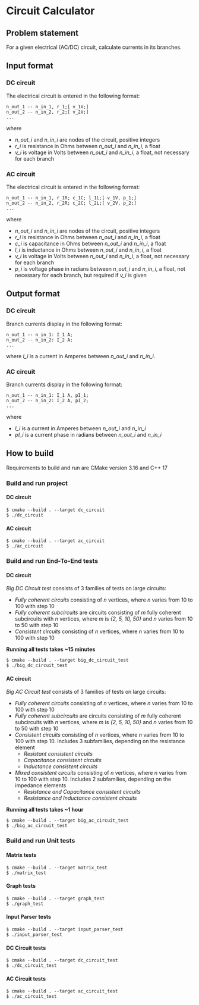 # Circuit Calculator
## Problem statement
For a given electrical (AC/DC) circuit, calculate currents in
its branches.
## Input format
### DC circuit
The electrical circuit is entered in the following
format:
```
n_out_1 -- n_in_1, r_1;[ v_1V;]
n_out_2 -- n_in_2, r_2;[ v_2V;]
...
```
where
  * *n_out_i* and *n_in_i* are nodes of the circuit, positive integers
  * *r_i* is resistance in Ohms between *n_out_i* and *n_in_i*, a float 
  * *v_i* is voltage in Volts between *n_out_i* and *n_in_i*, a float, not necessary for each
    branch
### AC circuit
The electrical circuit is entered in the following
format:
```
n_out_1 -- n_in_1, r_1R; c_1C; l_1L;[ v_1V, p_1;]
n_out_2 -- n_in_2, r_2R; c_2C; l_2L;[ v_2V, p_2;]
...
```
where
* *n_out_i* and *n_in_i* are nodes of the circuit, positive integers
* *r_i* is resistance in Ohms between *n_out_i* and *n_in_i*, a float
* *c_i* is capacitance in Ohms between *n_out_i* and *n_in_i*, a float
* *l_i* is inductance in Ohms between *n_out_i* and *n_in_i*, a float
* *v_i* is voltage in Volts between *n_out_i* and *n_in_i*, a float, not necessary for each
  branch
* *p_i* is voltage phase in radians between *n_out_i* and *n_in_i*, a float, not necessary
  for each branch, but required if *v_i* is given
## Output format
### DC circuit
Branch currents display in the following format:
```
n_out_1 -- n_in_1: I_1 A;
n_out_2 -- n_in_2: I_2 A;
...
```
where *I_i* is a current in Amperes between *n_out_i* and *n_in_i*.
### AC circuit
Branch currents display in the following format:
```
n_out_1 -- n_in_1: I_1 A, pI_1;
n_out_2 -- n_in_2: I_2 A, pI_2;
...
```
where
  * *I_i* is a current in Amperes between *n_out_i* and *n_in_i*
  * *pI_i* is a current phase in radians between *n_out_i* and *n_in_i*
## How to build
Requirements to build and run are CMake version 3.16 and C++ 17
### Build and run project
#### DC circuit
```
$ cmake --build . --target dc_circuit
$ ./dc_circuit
```
#### AC circuit
```
$ cmake --build . --target ac_circuit
$ ./ac_circuit
```
### Build and run End-To-End tests
#### DC circuit
*Big DC Circuit test* consists of 3 families of tests on large circuits:
* *Fully coherent circuits* consisting of *n* vertices, where *n* varies
  from 10 to 100 with step 10
* *Fully coherent subcircuits* are circuits consisting of *m* fully
  coherent subcircuits with *n* vertices, where *m* is *{2, 5, 10, 50}* and *n*
  varies from 10 to 50 with step 10
* *Consistent circuits* consisting of *n* vertices, where *n* varies from
  10 to 100 with step 10

**Running all tests takes ~15 minutes**
```
$ cmake --build . --target big_dc_circuit_test
$ ./big_dc_circuit_test
```
#### AC circuit
*Big AC Circuit test* consists of 3 families of tests on large circuits:
* *Fully coherent circuits* consisting of *n* vertices, where *n* varies
  from 10 to 100 with step 10
* *Fully coherent subcircuits* are circuits consisting of *m* fully
  coherent subcircuits with *n* vertices, where *m* is *{2, 5, 10, 50}* and *n*
  varies from 10 to 50 with step 10
* *Consistent circuits* consisting of *n* vertices, where *n* varies from
  10 to 100 with step 10. Includes 3 subfamilies, depending on the resistance element
  * *Resistant consistent circuits*
  * *Capacitance consistent circuits*
  * *Inductance consistent circuits*
* *Mixed consistent circuits* consisting of *n* vertices, where *n* varies from
  10 to 100 with step 10. Includes 2 subfamilies, depending on the impedance elements
  * *Resistance and Capacitance consistent circuits*
  * *Resistance and Inductance consistent circuits*

**Running all tests takes ~1 hour**
```
$ cmake --build . --target big_ac_circuit_test
$ ./big_ac_circuit_test
```
### Build and run Unit tests
#### Matrix tests
```
$ cmake --build . --target matrix_test
$ ./matrix_test
```
#### Graph tests
```
$ cmake --build . --target graph_test
$ ./graph_test
```
#### Input Parser tests
```
$ cmake --build . --target input_parser_test
$ ./input_parser_test
```
#### DC Circuit tests
```
$ cmake --build . --target dc_circuit_test
$ ./dc_circuit_test
```
#### AC Circuit tests
```
$ cmake --build . --target ac_circuit_test
$ ./ac_circuit_test
```